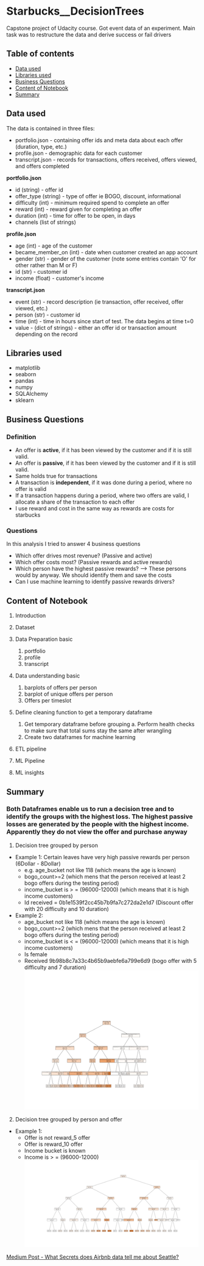 # Starbucks__DecisionTrees
Capstone project of Udacity course. Got event data of an experiment. Main task was to restructure the data and derive success or fail drivers

## Table of contents

- [Data used](#data-used)
- [Libraries used](#libraries-used)
- [Business Questions](#business_questions)
- [Content of Notebook](#content_of_notebook)
- [Summary](#summary)

## Data used
The data is contained in three files:

* portfolio.json - containing offer ids and meta data about each offer (duration, type, etc.)
* profile.json - demographic data for each customer
* transcript.json - records for transactions, offers received, offers viewed, and offers completed

**portfolio.json**
* id (string) - offer id
* offer_type (string) - type of offer ie BOGO, discount, informational
* difficulty (int) - minimum required spend to complete an offer
* reward (int) - reward given for completing an offer
* duration (int) - time for offer to be open, in days
* channels (list of strings)

**profile.json**
* age (int) - age of the customer 
* became_member_on (int) - date when customer created an app account
* gender (str) - gender of the customer (note some entries contain 'O' for other rather than M or F)
* id (str) - customer id
* income (float) - customer's income

**transcript.json**
* event (str) - record description (ie transaction, offer received, offer viewed, etc.)
* person (str) - customer id
* time (int) - time in hours since start of test. The data begins at time t=0
* value - (dict of strings) - either an offer id or transaction amount depending on the record



## Libraries used

- matplotlib
- seaborn
- pandas
- numpy
- SQLAlchemy
- sklearn

## Business Questions
### Definition
- An offer is **active**, if it has been viewed by the customer and if it is still valid.
- An offer is **passive**, if it has been viewed by the customer and if it is still valid.
- Same holds true for transactions
- A transaction is **independent**, if it was done during a period, where no offer is valid
- If a transaction happens during a period, where two offers are valid, I allocate a share of the transaction to each offer
- I use reward and cost in the same way as rewards are costs for starbucks

### Questions

In this analysis I tried to answer 4 business questions
- Which offer drives most revenue? (Passive and active)
- Which offer costs most? (Passive rewards and active rewards)
- Which person have the highest passive rewards? --> These persons would by anyway. We should identify them and save the costs
- Can I use machine learning to identify passive rewards drivers?

## Content of Notebook
1. Introduction
2. Dataset
3. Data Preparation basic
   1. portfolio
   2. profile
   3. transcript
4. Data understanding basic
   1. barplots of offers per person
   2. barplot of unique offers per person
   3. Offers per timeslot
5. Define cleaning function to get a temporary dataframe
   1. Get temporary dataframe before grouping
      a. Perform health checks to make sure that total sums stay the same after wrangling     
   2. Create two dataframes for machine learning

6. ETL pipeline
7. ML Pipeline  
8. ML insights
 

## Summary
### Both Dataframes enable us to run a decision tree and to identify the groups with the highest loss. The highest passive losses are generated by the people with the highest income. Apparently they do not view the offer and purchase anyway

1. Decision tree grouped by person
* Example 1: Certain leaves have very high passive rewards per person (6Dollar - 8Dollar)
   * e.g. age_bucket not like 118 (which means the age is known)
   * bogo_count>=2 (which mens that the person received at least 2 bogo offers during the testing period)
   * income_bucket is > = (96000-12000) (which means that it is high income customers)
   * Id received = 0b1e1539f2cc45b7b9fa7c272da2e1d7 (Discount offer with 20 difficulty and 10 duration)
* Example 2:
   * age_bucket not like 118 (which means the age is known)
   * bogo_count>=2 (which mens that the person received at least 2 bogo offers during the testing period)
   * income_bucket is < = (96000-12000) (which means that it is high income customers)
   * Is female
   * Received 9b98b8c7a33c4b65b9aebfe6a799e6d9 (bogo offer with 5 difficulty and 7 duration)
![alt text](https://github.com/EriRika/Starbucks__DecisionTrees/blob/master/RegressionPerson.png)

2. Decision tree grouped by person and offer
* Example 1:
   * Offer is not reward_5 offer
   * Offer is reward_10 offer
   * Income bucket is known
   * Income is > = (96000-12000)
![alt text](https://github.com/EriRika/Starbucks__DecisionTrees/blob/master/RegressionPersonOffer.png)

   
[Medium Post - What Secrets does Airbnb data tell me about Seattle?](https://erikagintautas.medium.com/what-secrets-does-airbnb-data-tell-me-about-seattle-49fba69eb362)


